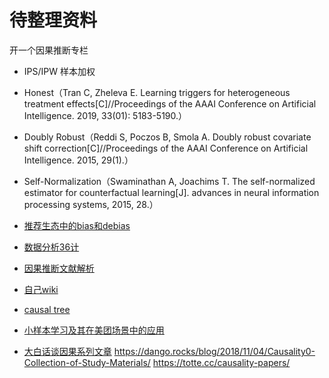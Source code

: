 # 待整理资料

开一个因果推断专栏

- IPS/IPW 样本加权
- Honest（Tran C, Zheleva E. Learning triggers for heterogeneous treatment effects[C]//Proceedings of the AAAI Conference on Artificial Intelligence. 2019, 33(01): 5183-5190.）
- Doubly Robust（Reddi S, Poczos B, Smola A. Doubly robust covariate shift correction[C]//Proceedings of the AAAI Conference on Artificial Intelligence. 2015, 29(1).）
- Self-Normalization（Swaminathan A, Joachims T. The self-normalized estimator for counterfactual learning[J]. advances in neural information processing systems, 2015, 28.）

- [推荐生态中的bias和debias](https://zhuanlan.zhihu.com/p/342905546)
- [数据分析36计](https://datago.love/shu-ju-fen-xi/shu-ju-fen-xi-36-ji/chang-qi-zhuan-hua-lv-ab-shi-yan-de-wen-ti-yong-bian-ji-jie-gou-mo-xing-jiu-zheng-hou-jie-lun-fan-zhuan/)
- [因果推断文献解析](https://cloud.tencent.com/developer/article/1823492)
- [自己wiki](https://km.sankuai.com/page/871473129)
- [causal tree](https://km.sankuai.com/page/1037655635)
- [小样本学习及其在美团场景中的应用](https://km.sankuai.com/page/946655021)
- [大白话谈因果系列文章](https://zhuanlan.zhihu.com/p/397974913)
https://dango.rocks/blog/2018/11/04/Causality0-Collection-of-Study-Materials/
https://totte.cc/causality-papers/
